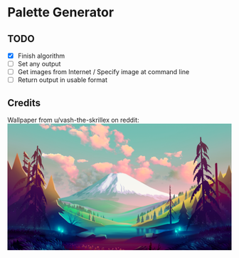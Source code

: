 # Palette Generator

## TODO

 - [x] Finish algorithm
 - [ ] Set any output
 - [ ] Get images from Internet / Specify image at command line
 - [ ] Return output in usable format

## Credits

Wallpaper from u/vash-the-skrillex on reddit:
![Mountain View [1920x1080]](wallpaper.png)
